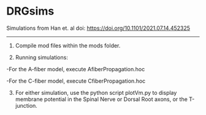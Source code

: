 # DRGsims

Simulations from Han et. al doi: https://doi.org/10.1101/2021.07.14.452325

----------------------------------------------------------

1. Compile mod files within the mods folder.

2. Running simulations:

-For the A-fiber model, execute AfiberPropagation.hoc

-For the C-fiber model, execute CfiberPropagation.hoc
  
3. For either simulation, use the python script plotVm.py to display membrane potential in the Spinal Nerve or Dorsal Root axons, or the T-junction.

